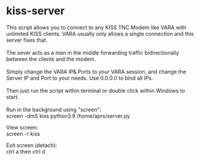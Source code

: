 # kiss-server
This script allows you to connect to any KISS TNC Modem like VARA with unlimited KISS clients. VARA usually only allows a single connection and this server fixes that.<br><br>
The sever acts as a man in the middle forwarding traffic bidirectionally between the clients and the modem.
<br><br>
Simply change the VARA IP& Ports to your VARA session, and change the Server IP and Port to your needs. Use 0.0.0.0 to bind all IPs.
<br><br>
Then just run the script within terminal or double click within Windows to start.
<br><br>
Run in the background using "screen":<br>
screen -dmS kiss python3.9 /home/aprs/server.py<br>

View screen:<br>
screen -r kiss<br>

Exit screen (detach):<br>
ctrl a then ctrl d
